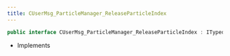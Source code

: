 ```yaml
---
title: CUserMsg_ParticleManager_ReleaseParticleIndex
---
```


```csharp
public interface CUserMsg_ParticleManager_ReleaseParticleIndex : ITypedProtobuf<CUserMsg_ParticleManager_ReleaseParticleIndex>, INativeHandle
```

- Implements

